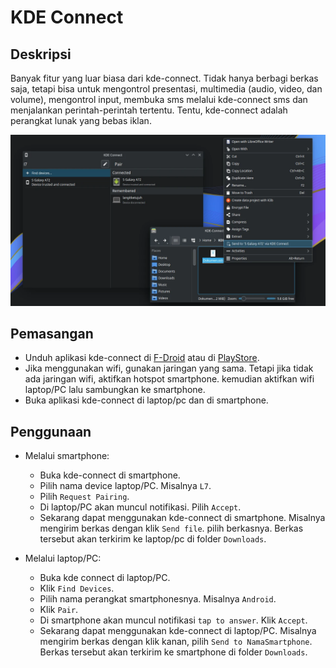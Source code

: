 # KDE Connect

## Deskripsi

Banyak fitur yang luar biasa dari kde-connect. Tidak hanya berbagi berkas saja, tetapi bisa untuk mengontrol presentasi, multimedia (audio, video, dan volume), mengontrol input, membuka sms melalui kde-connect sms dan menjalankan perintah-perintah tertentu. Tentu, kde-connect adalah perangkat lunak yang bebas iklan.

![KDE-Connect LangitKetujuh OS](../../media/image/kde-connect-langitketujuh-id.webp)

## Pemasangan

- Unduh aplikasi kde-connect di <a href="https://f-droid.org/en/packages/org.kde.kdeconnect_tp/" target="_blank">F-Droid</a> atau di <a href="https://play.google.com/store/apps/details?id=org.kde.kdeconnect_tp" target="_blank">PlayStore</a>.
- Jika menggunakan wifi, gunakan jaringan yang sama. Tetapi jika tidak ada jaringan wifi, aktifkan hotspot smartphone. kemudian aktifkan wifi laptop/PC lalu sambungkan ke smartphone.
- Buka aplikasi kde-connect di laptop/pc dan di smartphone.

## Penggunaan

- Melalui smartphone:
  - Buka kde-connect di smartphone.
  - Pilih nama device laptop/PC. Misalnya `L7`.
  - Pilih `Request Pairing`.
  - Di laptop/PC akan muncul notifikasi. Pilih `Accept`.
  - Sekarang dapat menggunakan kde-connect di smartphone. Misalnya mengirim berkas dengan klik `Send file`. pilih berkasnya. Berkas tersebut akan terkirim ke laptop/pc di folder `Downloads`.

- Melalui laptop/PC:
  - Buka kde connect di laptop/PC.
  - Klik `Find Devices`.
  - Pilih nama perangkat smartphonesnya. Misalnya `Android`.
  - Klik `Pair`.
  - Di smartphone akan muncul notifikasi `tap to answer`. Klik `Accept`.
  - Sekarang dapat menggunakan kde-connect di laptop/PC. Misalnya mengirim berkas dengan klik kanan, pilih `Send to NamaSmartphone`. Berkas tersebut akan terkirim ke smartphone di folder `Downloads`.
